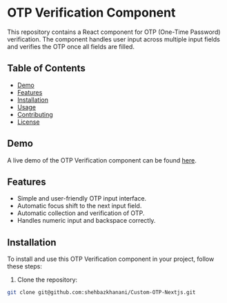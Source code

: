 # OTP Verification Component

This repository contains a React component for OTP (One-Time Password) verification. The component handles user input across multiple input fields and verifies the OTP once all fields are filled.

## Table of Contents

- [Demo](#demo)
- [Features](#features)
- [Installation](#installation)
- [Usage](#usage)
- [Contributing](#contributing)
- [License](#license)

## Demo

A live demo of the OTP Verification component can be found [here](#).

## Features

- Simple and user-friendly OTP input interface.
- Automatic focus shift to the next input field.
- Automatic collection and verification of OTP.
- Handles numeric input and backspace correctly.

## Installation

To install and use this OTP Verification component in your project, follow these steps:

1. Clone the repository:

```bash
git clone git@github.com:shehbazkhanani/Custom-OTP-Nextjs.git
